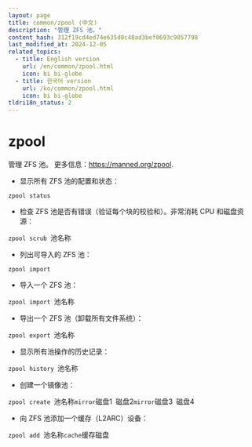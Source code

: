 ```yaml
---
layout: page
title: common/zpool (中文)
description: "管理 ZFS 池。"
content_hash: 312f19cd4ed74e635d0c48ad3bef0693c9057798
last_modified_at: 2024-12-05
related_topics:
  - title: English version
    url: /en/common/zpool.html
    icon: bi bi-globe
  - title: 한국어 version
    url: /ko/common/zpool.html
    icon: bi bi-globe
tldri18n_status: 2
---
```

# zpool

管理 ZFS 池。
更多信息：<https://manned.org/zpool>.

- 显示所有 ZFS 池的配置和状态：

`zpool status`

- 检查 ZFS 池是否有错误（验证每个块的校验和）。非常消耗 CPU 和磁盘资源：

`zpool scrub `<span class="tldr-var badge badge-pill bg-dark-lm bg-white-dm text-white-lm text-dark-dm font-weight-bold">池名称</span>

- 列出可导入的 ZFS 池：

`zpool import`

- 导入一个 ZFS 池：

`zpool import `<span class="tldr-var badge badge-pill bg-dark-lm bg-white-dm text-white-lm text-dark-dm font-weight-bold">池名称</span>

- 导出一个 ZFS 池（卸载所有文件系统）：

`zpool export `<span class="tldr-var badge badge-pill bg-dark-lm bg-white-dm text-white-lm text-dark-dm font-weight-bold">池名称</span>

- 显示所有池操作的历史记录：

`zpool history `<span class="tldr-var badge badge-pill bg-dark-lm bg-white-dm text-white-lm text-dark-dm font-weight-bold">池名称</span>

- 创建一个镜像池：

`zpool create `<span class="tldr-var badge badge-pill bg-dark-lm bg-white-dm text-white-lm text-dark-dm font-weight-bold">池名称</span>` mirror `<span class="tldr-var badge badge-pill bg-dark-lm bg-white-dm text-white-lm text-dark-dm font-weight-bold">磁盘1</span>` `<span class="tldr-var badge badge-pill bg-dark-lm bg-white-dm text-white-lm text-dark-dm font-weight-bold">磁盘2</span>` mirror `<span class="tldr-var badge badge-pill bg-dark-lm bg-white-dm text-white-lm text-dark-dm font-weight-bold">磁盘3</span>` `<span class="tldr-var badge badge-pill bg-dark-lm bg-white-dm text-white-lm text-dark-dm font-weight-bold">磁盘4</span>

- 向 ZFS 池添加一个缓存（L2ARC）设备：

`zpool add `<span class="tldr-var badge badge-pill bg-dark-lm bg-white-dm text-white-lm text-dark-dm font-weight-bold">池名称</span>` cache `<span class="tldr-var badge badge-pill bg-dark-lm bg-white-dm text-white-lm text-dark-dm font-weight-bold">缓存磁盘</span>
